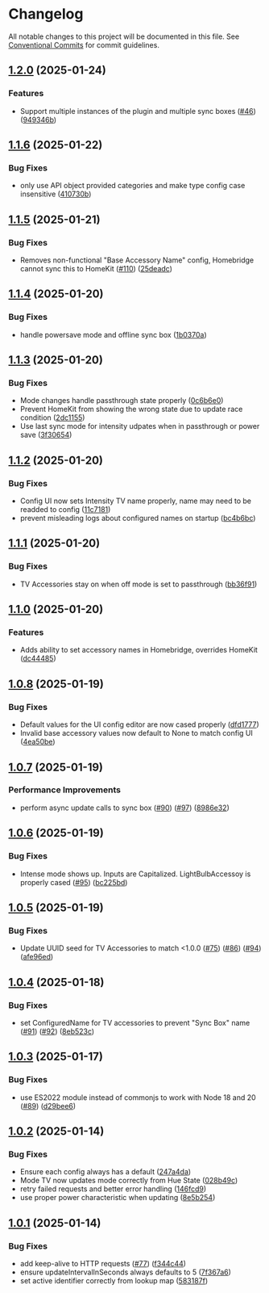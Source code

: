 # Changelog

All notable changes to this project will be documented in this file. See
[Conventional Commits](https://conventionalcommits.org) for commit guidelines.

## [1.2.0](https://github.com/jabrown93/homebridge-philips-hue-sync-box/compare/v1.1.6...v1.2.0) (2025-01-24)

### Features

* Support multiple instances of the plugin and multiple sync boxes ([#46](https://github.com/jabrown93/homebridge-philips-hue-sync-box/issues/46)) ([949346b](https://github.com/jabrown93/homebridge-philips-hue-sync-box/commit/949346be7bbee35f268f5aa8089b3dbd9b42b567))

## [1.1.6](https://github.com/jabrown93/homebridge-philips-hue-sync-box/compare/v1.1.5...v1.1.6) (2025-01-22)

### Bug Fixes

* only use API object provided categories and make type config case insensitive ([410730b](https://github.com/jabrown93/homebridge-philips-hue-sync-box/commit/410730b0b274ff3c39e7d9c96c578f16e943c345))

## [1.1.5](https://github.com/jabrown93/homebridge-philips-hue-sync-box/compare/v1.1.4...v1.1.5) (2025-01-21)

### Bug Fixes

* Removes non-functional "Base Accessory Name" config, Homebridge cannot sync this to HomeKit ([#110](https://github.com/jabrown93/homebridge-philips-hue-sync-box/issues/110)) ([25deadc](https://github.com/jabrown93/homebridge-philips-hue-sync-box/commit/25deadc5ef3f632d7e96074fc7646cd20d1ddd98))

## [1.1.4](https://github.com/jabrown93/homebridge-philips-hue-sync-box/compare/v1.1.3...v1.1.4) (2025-01-20)

### Bug Fixes

* handle powersave mode and offline sync box ([1b0370a](https://github.com/jabrown93/homebridge-philips-hue-sync-box/commit/1b0370ada4ac6abbf732791b06a22485ad850e3a))

## [1.1.3](https://github.com/jabrown93/homebridge-philips-hue-sync-box/compare/v1.1.2...v1.1.3) (2025-01-20)

### Bug Fixes

* Mode changes handle passthrough state properly ([0c6b6e0](https://github.com/jabrown93/homebridge-philips-hue-sync-box/commit/0c6b6e06c3d5f6458e306549fe7bbaaa3e01426a))
* Prevent HomeKit from showing the wrong state due to update race condition ([2dc1155](https://github.com/jabrown93/homebridge-philips-hue-sync-box/commit/2dc11552a14e6c0e3117758674aa92819eb62e43))
* Use last sync mode for intensity udpates when in passthrough or power save ([3f30654](https://github.com/jabrown93/homebridge-philips-hue-sync-box/commit/3f306540b082a065d1299c7374f52bfb5b874e28))

## [1.1.2](https://github.com/jabrown93/homebridge-philips-hue-sync-box/compare/v1.1.1...v1.1.2) (2025-01-20)

### Bug Fixes

* Config UI now sets Intensity TV name properly, name may need to be readded to config ([11c7181](https://github.com/jabrown93/homebridge-philips-hue-sync-box/commit/11c71817ce7d25866c3e44221ef814e1571fddaf))
* prevent misleading logs about configured names on startup ([bc4b6bc](https://github.com/jabrown93/homebridge-philips-hue-sync-box/commit/bc4b6bc7e12c6bc63dc91ffadc7ae91f8ece5fa5))

## [1.1.1](https://github.com/jabrown93/homebridge-philips-hue-sync-box/compare/v1.1.0...v1.1.1) (2025-01-20)

### Bug Fixes

* TV Accessories stay on when off mode is set to passthrough ([bb36f91](https://github.com/jabrown93/homebridge-philips-hue-sync-box/commit/bb36f91c4ae7f70d474c0846cc57494124fd2ac1))

## [1.1.0](https://github.com/jabrown93/homebridge-philips-hue-sync-box/compare/v1.0.8...v1.1.0) (2025-01-20)

### Features

* Adds ability to set accessory names in Homebridge, overrides HomeKit ([dc44485](https://github.com/jabrown93/homebridge-philips-hue-sync-box/commit/dc44485d19a2ffe573b6a743d9c649651345a7f7))

## [1.0.8](https://github.com/jabrown93/homebridge-philips-hue-sync-box/compare/v1.0.7...v1.0.8) (2025-01-19)

### Bug Fixes

* Default values for the UI config editor are now cased properly ([dfd1777](https://github.com/jabrown93/homebridge-philips-hue-sync-box/commit/dfd1777e2fe88613dca8bdfafe30a115bc323a38))
* Invalid base accessory values now default to None to match config UI ([4ea50be](https://github.com/jabrown93/homebridge-philips-hue-sync-box/commit/4ea50be8d40e36442188fac2896f77fac91d85d7))

## [1.0.7](https://github.com/jabrown93/homebridge-philips-hue-sync-box/compare/v1.0.6...v1.0.7) (2025-01-19)

### Performance Improvements

* perform async update calls to sync box ([#90](https://github.com/jabrown93/homebridge-philips-hue-sync-box/issues/90)) ([#97](https://github.com/jabrown93/homebridge-philips-hue-sync-box/issues/97)) ([8986e32](https://github.com/jabrown93/homebridge-philips-hue-sync-box/commit/8986e32c449e922c84ad2c9f3eec4ff5e12f949c))

## [1.0.6](https://github.com/jabrown93/homebridge-philips-hue-sync-box/compare/v1.0.5...v1.0.6) (2025-01-19)

### Bug Fixes

* Intense mode shows up. Inputs are Capitalized. LightBulbAccessoy is properly cased ([#95](https://github.com/jabrown93/homebridge-philips-hue-sync-box/issues/95)) ([bc225bd](https://github.com/jabrown93/homebridge-philips-hue-sync-box/commit/bc225bdc9fab25ba2817eee113219f6d918f3af3))

## [1.0.5](https://github.com/jabrown93/homebridge-philips-hue-sync-box/compare/v1.0.4...v1.0.5) (2025-01-19)

### Bug Fixes

* Update UUID seed for TV Accessories to match <1.0.0 ([#75](https://github.com/jabrown93/homebridge-philips-hue-sync-box/issues/75)) ([#86](https://github.com/jabrown93/homebridge-philips-hue-sync-box/issues/86)) ([#94](https://github.com/jabrown93/homebridge-philips-hue-sync-box/issues/94)) ([afe96ed](https://github.com/jabrown93/homebridge-philips-hue-sync-box/commit/afe96ed344f9e6e1f72f6d608a6785e5030294b7))

## [1.0.4](https://github.com/jabrown93/homebridge-philips-hue-sync-box/compare/v1.0.3...v1.0.4) (2025-01-18)

### Bug Fixes

* set ConfiguredName for TV accessories to prevent "Sync Box" name ([#91](https://github.com/jabrown93/homebridge-philips-hue-sync-box/issues/91)) ([#92](https://github.com/jabrown93/homebridge-philips-hue-sync-box/issues/92)) ([8eb523c](https://github.com/jabrown93/homebridge-philips-hue-sync-box/commit/8eb523c3d073eba591fce5be3a0d4b7138a80ddc))

## [1.0.3](https://github.com/jabrown93/homebridge-philips-hue-sync-box/compare/v1.0.2...v1.0.3) (2025-01-17)

### Bug Fixes

* use ES2022 module instead of commonjs to work with Node 18 and 20 ([#89](https://github.com/jabrown93/homebridge-philips-hue-sync-box/issues/89)) ([d29bee6](https://github.com/jabrown93/homebridge-philips-hue-sync-box/commit/d29bee65b08ad83c784d41e1460ecbc4dac057d0))

## [1.0.2](https://github.com/jabrown93/homebridge-philips-hue-sync-box/compare/v1.0.1...v1.0.2) (2025-01-14)

### Bug Fixes

* Ensure each config always has a default ([247a4da](https://github.com/jabrown93/homebridge-philips-hue-sync-box/commit/247a4da867c0af525d64b90c456d6c11636b97e8))
* Mode TV now updates mode correctly from Hue State ([028b49c](https://github.com/jabrown93/homebridge-philips-hue-sync-box/commit/028b49ccd7cc6a54e788ef7cf8397faa0432d0db))
* retry failed requests and better error handling ([146fcd9](https://github.com/jabrown93/homebridge-philips-hue-sync-box/commit/146fcd9c2dbb22954bd3fcd7e175c2630f3bd39e))
* use proper power characteristic when updating ([8e5b254](https://github.com/jabrown93/homebridge-philips-hue-sync-box/commit/8e5b25495abcfc2325ecf6a4f86cb62b14d7b46c))

## [1.0.1](https://github.com/jabrown93/homebridge-philips-hue-sync-box/compare/v1.0.0...v1.0.1) (2025-01-14)

### Bug Fixes

* add keep-alive to HTTP requests ([#77](https://github.com/jabrown93/homebridge-philips-hue-sync-box/issues/77)) ([f344c44](https://github.com/jabrown93/homebridge-philips-hue-sync-box/commit/f344c441dcd000bf56eb12cfd9d88b71a586236c))
* ensure updateIntervalInSeconds always defaults to 5 ([7f367a6](https://github.com/jabrown93/homebridge-philips-hue-sync-box/commit/7f367a67bc57f99f79bfd193156f5ae8134ac892))
* set active identifier correctly from lookup map ([583187f](https://github.com/jabrown93/homebridge-philips-hue-sync-box/commit/583187f9964c0a32f3343a80fe2e4b8cfd11154f))
